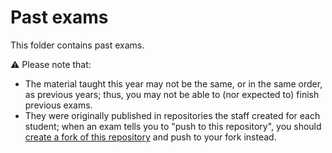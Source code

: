 # Past exams

This folder contains past exams.

:warning: Please note that:
- The material taught this year may not be the same, or in the same order, as previous years;
  thus, you may not be able to (nor expected to) finish previous exams.
- They were originally published in repositories the staff created for each student;
  when an exam tells you to "push to this repository", you should [create a fork of this repository](https://docs.github.com/en/get-started/quickstart/fork-a-repo) and push to your fork instead.
